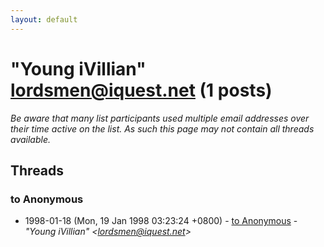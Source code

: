 ```yaml
---
layout: default
---
```


# "Young iVillian" <lordsmen@iquest.net> (1 posts)

_Be aware that many list participants used multiple email addresses over their time active on the list. As such this page may not contain all threads available._

## Threads

### to Anonymous
+ 1998-01-18 (Mon, 19 Jan 1998 03:23:24 +0800) - [to Anonymous](/archive/1998/01/b0ae6e3664b209654635ab43d146b33f309dff335c9122fbc86190a2ab4d9f12) - _"Young iVillian" \<lordsmen@iquest.net\>_

